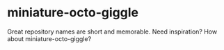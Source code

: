 # miniature-octo-giggle
Great repository names are short and memorable. Need inspiration? How about miniature-octo-giggle?
